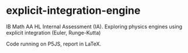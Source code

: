# explicit-integration-engine
 IB Math AA HL Internal Assessment (IA). Exploring physics engines using explicit integration (Euler, Runge-Kutta)

Code running on P5JS, report in LaTeX.

